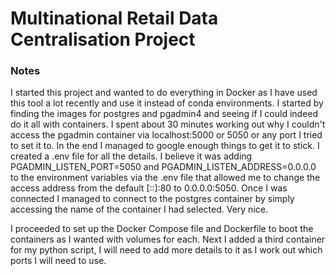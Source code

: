 # Multinational Retail Data Centralisation Project
### Notes

I started this project and wanted to do everything in Docker as I have used this tool a lot recently and use it instead of conda environments. I started by finding the images for postgres and pgadmin4 and seeing if I could indeed do it all with containers. I spent about 30 minutes working out why I couldn't access the pgadmin container via localhost:5000 or 5050 or any port I tried to set it to. In the end I managed to google enough things to get it to stick. I created a .env file for all the details. I believe it was adding PGADMIN_LISTEN_PORT=5050 and PGADMIN_LISTEN_ADDRESS=0.0.0.0 to the environment variables via the .env file that allowed me to change the access address from the default [::]:80 to 0.0.0.0:5050. Once I was connected I managed to connect to the postgres container by simply accessing the name of the container I had selected. Very nice.

I proceeded to set up the Docker Compose file and Dockerfile to boot the containers as I wanted with volumes for each. Next I added a third container for my python script, I will need to add more details to it as I work out which ports I will need to use. 